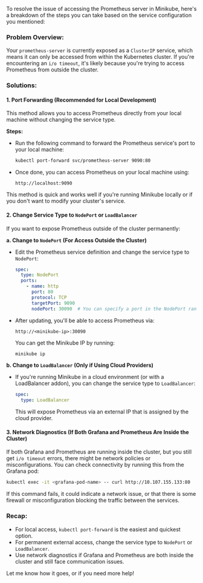 To resolve the issue of accessing the Prometheus server in Minikube, here's a breakdown of the steps you can take based on the service configuration you mentioned:

### Problem Overview:
Your `prometheus-server` is currently exposed as a `ClusterIP` service, which means it can only be accessed from within the Kubernetes cluster. If you're encountering an `i/o timeout`, it's likely because you're trying to access Prometheus from outside the cluster.

### Solutions:

#### 1. **Port Forwarding (Recommended for Local Development)**
This method allows you to access Prometheus directly from your local machine without changing the service type.

**Steps:**
- Run the following command to forward the Prometheus service's port to your local machine:

  ```bash
  kubectl port-forward svc/prometheus-server 9090:80
  ```

- Once done, you can access Prometheus on your local machine using:

  ```
  http://localhost:9090
  ```

This method is quick and works well if you're running Minikube locally or if you don't want to modify your cluster's service.

#### 2. **Change Service Type to `NodePort` or `LoadBalancer`**
If you want to expose Prometheus outside of the cluster permanently:

**a. Change to `NodePort` (For Access Outside the Cluster)**

- Edit the Prometheus service definition and change the service type to `NodePort`:

  ```yaml
  spec:
    type: NodePort
    ports:
      - name: http
        port: 80
        protocol: TCP
        targetPort: 9090
        nodePort: 30090  # You can specify a port in the NodePort range (30000-32767)
  ```

- After updating, you'll be able to access Prometheus via:

  ```
  http://<minikube-ip>:30090
  ```

  You can get the Minikube IP by running:

  ```bash
  minikube ip
  ```

**b. Change to `LoadBalancer` (Only if Using Cloud Providers)**
- If you're running Minikube in a cloud environment (or with a LoadBalancer addon), you can change the service type to `LoadBalancer`:

  ```yaml
  spec:
    type: LoadBalancer
  ```

  This will expose Prometheus via an external IP that is assigned by the cloud provider.

#### 3. **Network Diagnostics (If Both Grafana and Prometheus Are Inside the Cluster)**

If both Grafana and Prometheus are running inside the cluster, but you still get `i/o timeout` errors, there might be network policies or misconfigurations. You can check connectivity by running this from the Grafana pod:

```bash
kubectl exec -it <grafana-pod-name> -- curl http://10.107.155.133:80
```

If this command fails, it could indicate a network issue, or that there is some firewall or misconfiguration blocking the traffic between the services.

### Recap:
- For local access, `kubectl port-forward` is the easiest and quickest option.
- For permanent external access, change the service type to `NodePort` or `LoadBalancer`.
- Use network diagnostics if Grafana and Prometheus are both inside the cluster and still face communication issues.

Let me know how it goes, or if you need more help!
